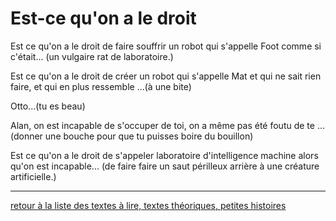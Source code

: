 Est-ce qu'on a le droit
=======================

Est ce qu'on a le droit de faire souffrir un robot qui s'appelle Foot comme si c'était... (un vulgaire rat de laboratoire.)

Est ce qu'on a le droit de créer un robot qui s'appelle Mat et qui ne sait rien faire, et qui en plus ressemble ...(à une bite)

Otto...(tu es beau)

Alan, on est incapable de s'occuper de toi, on a même pas été foutu de te ...(donner une bouche pour que tu puisses boire du bouillon)

Est ce qu'on a le droit de s'appeler laboratoire d'intelligence machine alors qu'on est incapable... (de faire faire un saut périlleux arrière à une créature artificielle.)


---

[retour à la liste des textes à lire, textes théoriques, petites histoires](.)
